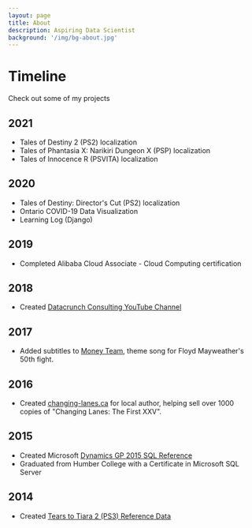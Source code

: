 ```yaml
---
layout: page
title: About
description: Aspiring Data Scientist
background: '/img/bg-about.jpg'
---
```


# Timeline
Check out some of my projects

## 2021
- Tales of Destiny 2 (PS2) localization
- Tales of Phantasia X: Narikiri Dungeon X (PSP) localization
- Tales of Innocence R (PSVITA) localization

## 2020
- Tales of Destiny: Director's Cut (PS2) localization
- Ontario COVID-19 Data Visualization
- Learning Log (Django)

## 2019
- Completed Alibaba Cloud Associate - Cloud Computing certification

## 2018
- Created [Datacrunch Consulting YouTube Channel](https://www.youtube.com/channel/UCpshC94v9u2lXKfkc3jqCbA/videos)

## 2017
- Added subtitles to [Money Team](https://www.youtube.com/watch?v=xUC3zHVrGr8), theme song for Floyd Mayweather's 50th fight.

## 2016
- Created [changing-lanes.ca](https://changing-lanes.ca) for local author, helping sell over 1000 copies of "Changing Lanes: The First XXV".

## 2015
- Created Microsoft [Dynamics GP 2015 SQL Reference](https://docs.google.com/spreadsheets/d/1J9-rQgf_EH7p3R0yIMMkKXuWtCMQbkP2_K_FBAFvrio/edit?usp=sharing)
- Graduated from Humber College with a Certificate in Microsoft SQL Server

## 2014
- Created [Tears to Tiara 2 (PS3) Reference Data](https://docs.google.com/spreadsheets/d/1E22tHYHnEuyPJmIQIffJP_SBPqx6KIan2VphNUBGy1I/edit?usp=sharing)